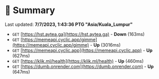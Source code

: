 # 📖 Summary
Last updated: **7/7/2023, 1:43:36 PTG "Asia/Kuala_Lumpur"**

- `GET` [https://hst.aytea.ga](https://hst.aytea.ga) - **Down** (163ms)
- `GET` [https://memeapi.cyclic.app/gimme](https://memeapi.cyclic.app/gimme) - **Up** (3016ms)
- `GET` [https://memeapi.cyclic.app](https://memeapi.cyclic.app) - **Up** (627ms)
- `GET` [https://klik.ml/health](https://klik.ml/health) - **Up** (460ms)
- `GET` [https://dumb.onrender.com](https://dumb.onrender.com) - **Up** (647ms)
